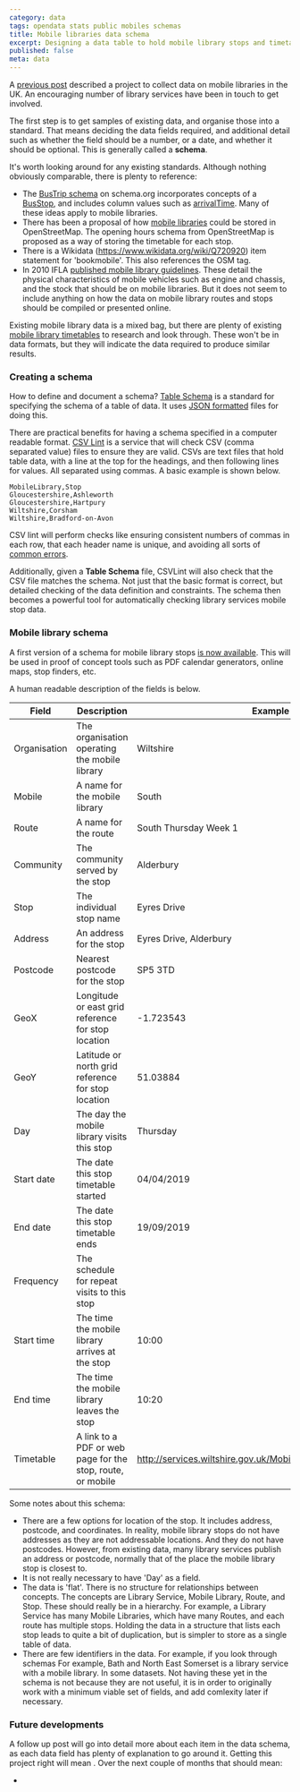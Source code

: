 ```yaml
---
category: data 
tags: opendata stats public mobiles schemas
title: Mobile libraries data schema
excerpt: Designing a data table to hold mobile library stops and timetables
published: false
meta: data
---
```


A [previous post](/mobile-library-data-project) described a project to collect data on mobile libraries in the UK. An encouraging number of library services have been in touch to get involved.

The first step is to get samples of existing data, and organise those into a standard. That means deciding the data fields required, and additional detail such as whether the field should be a number, or a date, and whether it should be optional. This is generally called a **schema**.

It's worth looking around for any existing standards. Although nothing obviously comparable, there is plenty to reference:

- The [BusTrip schema](https://schema.org/BusTrip) on schema.org incorporates concepts of a [BusStop](https://schema.org/BusStop), and includes column values such as [arrivalTime](https://schema.org/arrivalTime). Many of these ideas apply to mobile libraries.
- There has been a proposal of how [mobile libraries](https://wiki.openstreetmap.org/wiki/Tag:amenity%3Dmobile_library) could be stored in OpenStreetMap. The opening hours schema from OpenStreetMap is proposed as a way of storing the timetable for each stop.
- There is a Wikidata (https://www.wikidata.org/wiki/Q720920) item statement for 'bookmobile'. This also references the OSM tag.
- In 2010 IFLA [published mobile library guidelines](https://www.ifla.org/files/assets/hq/publications/professional-report/123.pdf). These detail the physical characteristics of mobile vehicles such as engine and chassis, and the stock that should be on mobile libraries. But it does not seem to include anything on how the data on mobile library routes and stops should be compiled or presented online.

Existing mobile library data is a mixed bag, but there are plenty of existing [mobile library timetables](https://github.com/LibrariesHacked/mobiles-librarydata/blob/master/data/authorities.csv) to research and look through. These won't be in data formats, but they will indicate the data required to produce similar results.

### Creating a schema

How to define and document a schema? [Table Schema](https://frictionlessdata.io/specs/table-schema/) is a standard for specifying the schema of a table of data. It uses [JSON formatted](https://en.wikipedia.org/wiki/JSON) files for doing this.

There are practical benefits for having a schema specified in a computer readable format. [CSV Lint](https://csvlint.io/) is a service that will check CSV (comma separated value) files to ensure they are valid. CSVs are text files that hold table data, with a line at the top for the headings, and then following lines for values. All separated using commas. A basic example is shown below.

```
MobileLibrary,Stop
Gloucestershire,Ashleworth
Gloucestershire,Hartpury
Wiltshire,Corsham
Wiltshire,Bradford-on-Avon
```

CSV lint will perform checks like ensuring consistent numbers of commas in each row, that each header name is unique, and avoiding all sorts of [common errors](https://csvlint.io/about). 

Additionally, given a **Table Schema** file, CSVLint will also check that the CSV file matches the schema. Not just that the basic format is correct, but detailed checking of the data definition and constraints. The schema then becomes a powerful tool for automatically checking library services mobile stop data.

### Mobile library schema

A first version of a schema for mobile library stops [is now available](). This will be used in proof of concept tools such as PDF calendar generators, online maps, stop finders, etc. 

A human readable description of the fields is below.

| Field | Description | Example |
| ----- | ----------- | ------- |
| Organisation | The organisation operating the mobile library | Wiltshire |
| Mobile | A name for the mobile library | South |
| Route | A name for the route | South Thursday Week 1 |
| Community | The community served by the stop | Alderbury |
| Stop | The individual stop name | Eyres Drive |
| Address | An address for the stop | Eyres Drive, Alderbury |
| Postcode | Nearest postcode for the stop | SP5 3TD |
| GeoX | Longitude or east grid reference for stop location | -1.723543 |
| GeoY | Latitude or north grid reference for stop location | 51.03884 |
| Day | The day the mobile library visits this stop | Thursday |
| Start date | The date this stop timetable started | 04/04/2019 |
| End date | The date this stop timetable ends | 19/09/2019 |
| Frequency | The schedule for repeat visits to this stop |  |
| Start time | The time the mobile library arrives at the stop | 10:00 |
| End time | The time the mobile library leaves the stop | 10:20 |
| Timetable | A link to a PDF or web page for the stop, route, or mobile | http://services.wiltshire.gov.uk/MobileLibrary/Library/Round/35 |

Some notes about this schema:

* There are a few options for location of the stop. It includes address, postcode, and coordinates. In reality, mobile library stops do not have addresses as they are not addressable locations. And they do not have postcodes. However, from existing data, many library services publish an address or postcode, normally that of the place the mobile library stop is closest to.
* It is not really necessary to have 'Day' as a field.
* The data is 'flat'. There is no structure for relationships between concepts. The concepts are Library Service, Mobile Library, Route, and Stop. These should really be in a hierarchy. For example, a Library Service has many Mobile Libraries, which have many Routes, and each route has multiple stops. Holding the data in a structure that lists each stop leads to quite a bit of duplication, but is simpler to store as a single table of data.
* There are few identifiers in the data. For example, if you look through schemas For example, Bath and North East Somerset is a library service with a mobile library. In some datasets. Not having these yet in the schema is not because they are not useful, it is in order to originally work with a minimum viable set of fields, and add comlexity later if necessary.

### Future developments

A follow up post will go into detail more about each item in the data schema, as each data field has plenty of explanation to go around it. Getting this project right will mean . Over the next couple of months that should mean:

- 
